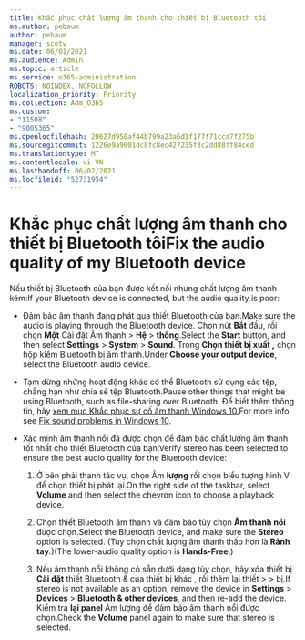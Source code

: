 ```yaml
---
title: Khắc phục chất lượng âm thanh cho thiết bị Bluetooth tôi
ms.author: pebaum
author: pebaum
manager: scotv
ms.date: 06/01/2021
ms.audience: Admin
ms.topic: article
ms.service: o365-administration
ROBOTS: NOINDEX, NOFOLLOW
localization_priority: Priority
ms.collection: Adm_O365
ms.custom:
- "11508"
- "9005365"
ms.openlocfilehash: 20627d950af44b799a23a6d1f177f71cca7f275b
ms.sourcegitcommit: 1226e9a9601dc8fc8ec427235f3c2dd88ff84ced
ms.translationtype: MT
ms.contentlocale: vi-VN
ms.lasthandoff: 06/02/2021
ms.locfileid: "52731954"
---
```

# <a name="fix-the-audio-quality-of-my-bluetooth-device"></a><span data-ttu-id="80b30-102">Khắc phục chất lượng âm thanh cho thiết bị Bluetooth tôi</span><span class="sxs-lookup"><span data-stu-id="80b30-102">Fix the audio quality of my Bluetooth device</span></span>

<span data-ttu-id="80b30-103">Nếu thiết bị Bluetooth của bạn được kết nối nhưng chất lượng âm thanh kém:</span><span class="sxs-lookup"><span data-stu-id="80b30-103">If your Bluetooth device is connected, but the audio quality is poor:</span></span>

- <span data-ttu-id="80b30-104">Đảm bảo âm thanh đang phát qua thiết Bluetooth của bạn.</span><span class="sxs-lookup"><span data-stu-id="80b30-104">Make sure the audio is playing through the Bluetooth device.</span></span> <span data-ttu-id="80b30-105">Chọn nút **Bắt** đầu, rồi chọn **Một** Cài đặt Âm thanh  >  **Hệ**  >  **thống**.</span><span class="sxs-lookup"><span data-stu-id="80b30-105">Select the **Start** button, and then select **Settings** > **System** > **Sound**.</span></span> <span data-ttu-id="80b30-106">Trong **Chọn thiết bị xuất ,** chọn hộp kiểm Bluetooth bị âm thanh.</span><span class="sxs-lookup"><span data-stu-id="80b30-106">Under **Choose your output device**, select the Bluetooth audio device.</span></span>

- <span data-ttu-id="80b30-107">Tạm dừng những hoạt động khác có thể Bluetooth sử dụng các tệp, chẳng hạn như chia sẻ tệp Bluetooth.</span><span class="sxs-lookup"><span data-stu-id="80b30-107">Pause other things that might be using Bluetooth, such as file-sharing over Bluetooth.</span></span> <span data-ttu-id="80b30-108">Để biết thêm thông tin, hãy [xem mục Khắc phục sự cố âm thanh Windows 10.](https://support.microsoft.com/en-us/help/4026994)</span><span class="sxs-lookup"><span data-stu-id="80b30-108">For more info, see [Fix sound problems in Windows 10](https://support.microsoft.com/en-us/help/4026994).</span></span>

- <span data-ttu-id="80b30-109">Xác minh âm thanh nổi đã được chọn để đảm bảo chất lượng âm thanh tốt nhất cho thiết Bluetooth của bạn:</span><span class="sxs-lookup"><span data-stu-id="80b30-109">Verify stereo has been selected to ensure the best audio quality for the Bluetooth device:</span></span>
    1. <span data-ttu-id="80b30-110">Ở bên phải thanh tác vụ, chọn Âm **lượng** rồi chọn biểu tượng hình V để chọn thiết bị phát lại.</span><span class="sxs-lookup"><span data-stu-id="80b30-110">On the right side of the taskbar, select **Volume** and then select the chevron icon to choose a playback device.</span></span>

    1. <span data-ttu-id="80b30-111">Chọn thiết Bluetooth âm thanh và đảm bảo tùy chọn **Âm thanh nổi** được chọn.</span><span class="sxs-lookup"><span data-stu-id="80b30-111">Select the Bluetooth device, and make sure the **Stereo** option is selected.</span></span> <span data-ttu-id="80b30-112">(Tùy chọn chất lượng âm thanh thấp hơn là **Rảnh tay**.)</span><span class="sxs-lookup"><span data-stu-id="80b30-112">(The lower-audio quality option is **Hands-Free**.)</span></span>

    1. <span data-ttu-id="80b30-113">Nếu âm thanh nổi không có sẵn dưới dạng tùy chọn, hãy xóa thiết bị **Cài đặt** thiết Bluetooth & của thiết bị khác , rồi thêm lại thiết  >    >  bị.</span><span class="sxs-lookup"><span data-stu-id="80b30-113">If stereo is not available as an option, remove the device in **Settings** > **Devices** > **Bluetooth & other devices**, and then re-add the device.</span></span> <span data-ttu-id="80b30-114">Kiểm tra **lại panel** Âm lượng để đảm bảo âm thanh nổi được chọn.</span><span class="sxs-lookup"><span data-stu-id="80b30-114">Check the **Volume** panel again to make sure that stereo is selected.</span></span>


